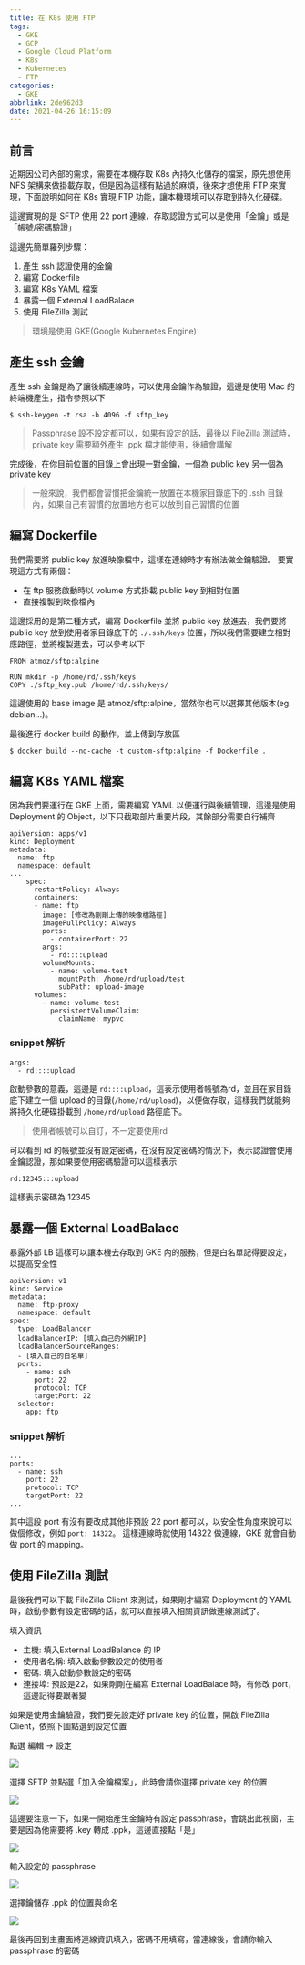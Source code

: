 ```yaml
---
title: 在 K8s 使用 FTP
tags:
  - GKE
  - GCP
  - Google Cloud Platform
  - K8s
  - Kubernetes
  - FTP
categories:
  - GKE
abbrlink: 2de962d3
date: 2021-04-26 16:15:09
---
```


## 前言

近期因公司內部的需求，需要在本機存取 K8s 內持久化儲存的檔案，原先想使用 NFS 架構來做掛載存取，但是因為這樣有點過於麻煩，後來才想使用 FTP 來實現，下面說明如何在 K8s 實現 FTP 功能，讓本機環境可以存取到持久化硬碟。

<!--more-->

這邊實現的是 SFTP 使用 22 port 連線，存取認證方式可以是使用「金鑰」或是「帳號/密碼驗證」

這邊先簡單羅列步驟：
1. 產生 ssh 認證使用的金鑰
2. 編寫 Dockerfile
3. 編寫 K8s YAML 檔案
4. 暴露一個 External LoadBalace
5. 使用 FileZilla 測試

> 環境是使用 GKE(Google Kubernetes Engine)

## 產生 ssh 金鑰

產生 ssh 金鑰是為了讓後續連線時，可以使用金鑰作為驗證，這邊是使用 Mac 的終端機產生，指令參照以下

```
$ ssh-keygen -t rsa -b 4096 -f sftp_key
```

> Passphrase 設不設定都可以，如果有設定的話，最後以 FileZilla 測試時，private key 需要額外產生 .ppk 檔才能使用，後續會講解

完成後，在你目前位置的目錄上會出現一對金鑰，一個為 public key 另一個為 private key

> 一般來說，我們都會習慣把金鑰統一放置在本機家目錄底下的 .ssh 目錄內，如果自己有習慣的放置地方也可以放到自己習慣的位置

## 編寫 Dockerfile

我們需要將 public key 放進映像檔中，這樣在連線時才有辦法做金鑰驗證。 要實現這方式有兩個：

- 在 ftp 服務啟動時以 volume 方式掛載 public key 到相對位置
- 直接複製到映像檔內

這邊採用的是第二種方式，編寫 Dockerfile 並將 public key 放進去，我們要將 public key 放到使用者家目錄底下的 `./.ssh/keys` 位置，所以我們需要建立相對應路徑，並將複製進去，可以參考以下

```
FROM atmoz/sftp:alpine

RUN mkdir -p /home/rd/.ssh/keys
COPY ./sftp_key.pub /home/rd/.ssh/keys/
```

這邊使用的 base image 是 atmoz/sftp:alpine，當然你也可以選擇其他版本(eg. debian...)。

最後進行 docker build 的動作，並上傳到存放區

```
$ docker build --no-cache -t custom-sftp:alpine -f Dockerfile .
```

## 編寫 K8s YAML 檔案

因為我們要運行在 GKE 上面，需要編寫 YAML 以便運行與後續管理，這邊是使用 Deployment 的 Object，以下只截取部片重要片段，其餘部分需要自行補齊

```
apiVersion: apps/v1
kind: Deployment
metadata:
  name: ftp
  namespace: default
...
    spec:
      restartPolicy: Always
      containers:
      - name: ftp
        image: [修改為剛剛上傳的映像檔路徑]
        imagePullPolicy: Always
        ports:
          - containerPort: 22
        args:
          - rd::::upload
        volumeMounts:
          - name: volume-test
            mountPath: /home/rd/upload/test
            subPath: upload-image
      volumes:
        - name: volume-test
          persistentVolumeClaim:
            claimName: mypvc
```

### snippet 解析

```
args:
  - rd::::upload
```

啟動參數的意義，這邊是 `rd::::upload`，這表示使用者帳號為rd，並且在家目錄底下建立一個 upload 的目錄(`/home/rd/upload`)，以便做存取，這樣我們就能夠將持久化硬碟掛載到 `/home/rd/upload` 路徑底下。

> 使用者帳號可以自訂，不一定要使用rd

可以看到 rd 的帳號並沒有設定密碼，在沒有設定密碼的情況下，表示認證會使用金鑰認證，那如果要使用密碼驗證可以這樣表示

```
rd:12345:::upload
```

這樣表示密碼為 12345

## 暴露一個 External LoadBalace

暴露外部 LB 這樣可以讓本機去存取到 GKE 內的服務，但是白名單記得要設定，以提高安全性

```
apiVersion: v1
kind: Service
metadata:
  name: ftp-proxy
  namespace: default
spec:
  type: LoadBalancer
  loadBalancerIP: [填入自己的外網IP]
  loadBalancerSourceRanges:
  - [填入自己的白名單]
  ports:
    - name: ssh
      port: 22
      protocol: TCP
      targetPort: 22
  selector:
    app: ftp
```

### snippet 解析

```
...
ports:
  - name: ssh
    port: 22
    protocol: TCP
    targetPort: 22
...
```

其中這段 port 有沒有要改成其他非預設 22 port 都可以，以安全性角度來說可以做個修改，例如 `port: 14322`。 這樣連線時就使用 14322 做連線，GKE 就會自動做 port 的 mapping。

## 使用 FileZilla 測試

最後我們可以下載 FileZilla Client 來測試，如果剛才編寫 Deployment 的 YAML 時，啟動參數有設定密碼的話，就可以直接填入相關資訊做連線測試了。

填入資訊
- 主機: 填入External LoadBalance 的 IP
- 使用者名稱: 填入啟動參數設定的使用者
- 密碼: 填入啟動參數設定的密碼
- 連接埠: 預設是22，如果剛剛在編寫 External LoadBalace 時，有修改 port，這邊記得要跟著變

如果是使用金鑰驗證，我們要先設定好 private key 的位置，開啟 FileZilla Client，依照下圖點選到設定位置

點選 編輯 → 設定

![](0.png)

選擇 SFTP 並點選「加入金鑰檔案」，此時會請你選擇 private key 的位置

![](1.png)

這邊要注意一下，如果一開始產生金鑰時有設定 passphrase，會跳出此視窗，主要是因為他需要將 .key 轉成 .ppk，這邊直接點「是」

![](2.png)

輸入設定的 passphrase

![](3.png)

選擇鑰儲存 .ppk 的位置與命名

![](4.png)

最後再回到主畫面將連線資訊填入，密碼不用填寫，當連線後，會請你輸入 passphrase 的密碼
